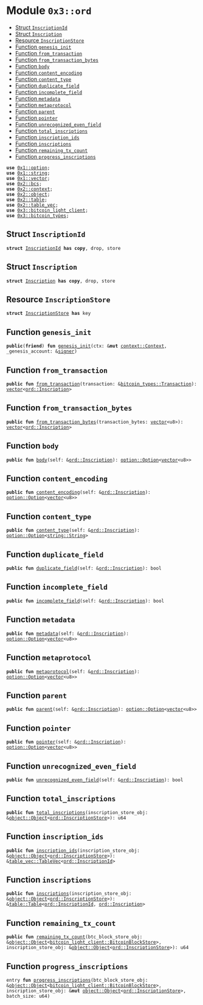 
<a name="0x3_ord"></a>

# Module `0x3::ord`



-  [Struct `InscriptionId`](#0x3_ord_InscriptionId)
-  [Struct `Inscription`](#0x3_ord_Inscription)
-  [Resource `InscriptionStore`](#0x3_ord_InscriptionStore)
-  [Function `genesis_init`](#0x3_ord_genesis_init)
-  [Function `from_transaction`](#0x3_ord_from_transaction)
-  [Function `from_transaction_bytes`](#0x3_ord_from_transaction_bytes)
-  [Function `body`](#0x3_ord_body)
-  [Function `content_encoding`](#0x3_ord_content_encoding)
-  [Function `content_type`](#0x3_ord_content_type)
-  [Function `duplicate_field`](#0x3_ord_duplicate_field)
-  [Function `incomplete_field`](#0x3_ord_incomplete_field)
-  [Function `metadata`](#0x3_ord_metadata)
-  [Function `metaprotocol`](#0x3_ord_metaprotocol)
-  [Function `parent`](#0x3_ord_parent)
-  [Function `pointer`](#0x3_ord_pointer)
-  [Function `unrecognized_even_field`](#0x3_ord_unrecognized_even_field)
-  [Function `total_inscriptions`](#0x3_ord_total_inscriptions)
-  [Function `inscription_ids`](#0x3_ord_inscription_ids)
-  [Function `inscriptions`](#0x3_ord_inscriptions)
-  [Function `remaining_tx_count`](#0x3_ord_remaining_tx_count)
-  [Function `progress_inscriptions`](#0x3_ord_progress_inscriptions)


<pre><code><b>use</b> <a href="">0x1::option</a>;
<b>use</b> <a href="">0x1::string</a>;
<b>use</b> <a href="">0x1::vector</a>;
<b>use</b> <a href="">0x2::bcs</a>;
<b>use</b> <a href="">0x2::context</a>;
<b>use</b> <a href="">0x2::object</a>;
<b>use</b> <a href="">0x2::table</a>;
<b>use</b> <a href="">0x2::table_vec</a>;
<b>use</b> <a href="bitcoin_light_client.md#0x3_bitcoin_light_client">0x3::bitcoin_light_client</a>;
<b>use</b> <a href="bitcoin_types.md#0x3_bitcoin_types">0x3::bitcoin_types</a>;
</code></pre>



<a name="0x3_ord_InscriptionId"></a>

## Struct `InscriptionId`



<pre><code><b>struct</b> <a href="ord.md#0x3_ord_InscriptionId">InscriptionId</a> <b>has</b> <b>copy</b>, drop, store
</code></pre>



<a name="0x3_ord_Inscription"></a>

## Struct `Inscription`



<pre><code><b>struct</b> <a href="ord.md#0x3_ord_Inscription">Inscription</a> <b>has</b> <b>copy</b>, drop, store
</code></pre>



<a name="0x3_ord_InscriptionStore"></a>

## Resource `InscriptionStore`



<pre><code><b>struct</b> <a href="ord.md#0x3_ord_InscriptionStore">InscriptionStore</a> <b>has</b> key
</code></pre>



<a name="0x3_ord_genesis_init"></a>

## Function `genesis_init`



<pre><code><b>public</b>(<b>friend</b>) <b>fun</b> <a href="ord.md#0x3_ord_genesis_init">genesis_init</a>(ctx: &<b>mut</b> <a href="_Context">context::Context</a>, _genesis_account: &<a href="">signer</a>)
</code></pre>



<a name="0x3_ord_from_transaction"></a>

## Function `from_transaction`



<pre><code><b>public</b> <b>fun</b> <a href="ord.md#0x3_ord_from_transaction">from_transaction</a>(transaction: &<a href="bitcoin_types.md#0x3_bitcoin_types_Transaction">bitcoin_types::Transaction</a>): <a href="">vector</a>&lt;<a href="ord.md#0x3_ord_Inscription">ord::Inscription</a>&gt;
</code></pre>



<a name="0x3_ord_from_transaction_bytes"></a>

## Function `from_transaction_bytes`



<pre><code><b>public</b> <b>fun</b> <a href="ord.md#0x3_ord_from_transaction_bytes">from_transaction_bytes</a>(transaction_bytes: <a href="">vector</a>&lt;u8&gt;): <a href="">vector</a>&lt;<a href="ord.md#0x3_ord_Inscription">ord::Inscription</a>&gt;
</code></pre>



<a name="0x3_ord_body"></a>

## Function `body`



<pre><code><b>public</b> <b>fun</b> <a href="ord.md#0x3_ord_body">body</a>(self: &<a href="ord.md#0x3_ord_Inscription">ord::Inscription</a>): <a href="_Option">option::Option</a>&lt;<a href="">vector</a>&lt;u8&gt;&gt;
</code></pre>



<a name="0x3_ord_content_encoding"></a>

## Function `content_encoding`



<pre><code><b>public</b> <b>fun</b> <a href="ord.md#0x3_ord_content_encoding">content_encoding</a>(self: &<a href="ord.md#0x3_ord_Inscription">ord::Inscription</a>): <a href="_Option">option::Option</a>&lt;<a href="">vector</a>&lt;u8&gt;&gt;
</code></pre>



<a name="0x3_ord_content_type"></a>

## Function `content_type`



<pre><code><b>public</b> <b>fun</b> <a href="ord.md#0x3_ord_content_type">content_type</a>(self: &<a href="ord.md#0x3_ord_Inscription">ord::Inscription</a>): <a href="_Option">option::Option</a>&lt;<a href="_String">string::String</a>&gt;
</code></pre>



<a name="0x3_ord_duplicate_field"></a>

## Function `duplicate_field`



<pre><code><b>public</b> <b>fun</b> <a href="ord.md#0x3_ord_duplicate_field">duplicate_field</a>(self: &<a href="ord.md#0x3_ord_Inscription">ord::Inscription</a>): bool
</code></pre>



<a name="0x3_ord_incomplete_field"></a>

## Function `incomplete_field`



<pre><code><b>public</b> <b>fun</b> <a href="ord.md#0x3_ord_incomplete_field">incomplete_field</a>(self: &<a href="ord.md#0x3_ord_Inscription">ord::Inscription</a>): bool
</code></pre>



<a name="0x3_ord_metadata"></a>

## Function `metadata`



<pre><code><b>public</b> <b>fun</b> <a href="ord.md#0x3_ord_metadata">metadata</a>(self: &<a href="ord.md#0x3_ord_Inscription">ord::Inscription</a>): <a href="_Option">option::Option</a>&lt;<a href="">vector</a>&lt;u8&gt;&gt;
</code></pre>



<a name="0x3_ord_metaprotocol"></a>

## Function `metaprotocol`



<pre><code><b>public</b> <b>fun</b> <a href="ord.md#0x3_ord_metaprotocol">metaprotocol</a>(self: &<a href="ord.md#0x3_ord_Inscription">ord::Inscription</a>): <a href="_Option">option::Option</a>&lt;<a href="">vector</a>&lt;u8&gt;&gt;
</code></pre>



<a name="0x3_ord_parent"></a>

## Function `parent`



<pre><code><b>public</b> <b>fun</b> <a href="ord.md#0x3_ord_parent">parent</a>(self: &<a href="ord.md#0x3_ord_Inscription">ord::Inscription</a>): <a href="_Option">option::Option</a>&lt;<a href="">vector</a>&lt;u8&gt;&gt;
</code></pre>



<a name="0x3_ord_pointer"></a>

## Function `pointer`



<pre><code><b>public</b> <b>fun</b> <a href="ord.md#0x3_ord_pointer">pointer</a>(self: &<a href="ord.md#0x3_ord_Inscription">ord::Inscription</a>): <a href="_Option">option::Option</a>&lt;<a href="">vector</a>&lt;u8&gt;&gt;
</code></pre>



<a name="0x3_ord_unrecognized_even_field"></a>

## Function `unrecognized_even_field`



<pre><code><b>public</b> <b>fun</b> <a href="ord.md#0x3_ord_unrecognized_even_field">unrecognized_even_field</a>(self: &<a href="ord.md#0x3_ord_Inscription">ord::Inscription</a>): bool
</code></pre>



<a name="0x3_ord_total_inscriptions"></a>

## Function `total_inscriptions`



<pre><code><b>public</b> <b>fun</b> <a href="ord.md#0x3_ord_total_inscriptions">total_inscriptions</a>(inscription_store_obj: &<a href="_Object">object::Object</a>&lt;<a href="ord.md#0x3_ord_InscriptionStore">ord::InscriptionStore</a>&gt;): u64
</code></pre>



<a name="0x3_ord_inscription_ids"></a>

## Function `inscription_ids`



<pre><code><b>public</b> <b>fun</b> <a href="ord.md#0x3_ord_inscription_ids">inscription_ids</a>(inscription_store_obj: &<a href="_Object">object::Object</a>&lt;<a href="ord.md#0x3_ord_InscriptionStore">ord::InscriptionStore</a>&gt;): &<a href="_TableVec">table_vec::TableVec</a>&lt;<a href="ord.md#0x3_ord_InscriptionId">ord::InscriptionId</a>&gt;
</code></pre>



<a name="0x3_ord_inscriptions"></a>

## Function `inscriptions`



<pre><code><b>public</b> <b>fun</b> <a href="ord.md#0x3_ord_inscriptions">inscriptions</a>(inscription_store_obj: &<a href="_Object">object::Object</a>&lt;<a href="ord.md#0x3_ord_InscriptionStore">ord::InscriptionStore</a>&gt;): &<a href="_Table">table::Table</a>&lt;<a href="ord.md#0x3_ord_InscriptionId">ord::InscriptionId</a>, <a href="ord.md#0x3_ord_Inscription">ord::Inscription</a>&gt;
</code></pre>



<a name="0x3_ord_remaining_tx_count"></a>

## Function `remaining_tx_count`



<pre><code><b>public</b> <b>fun</b> <a href="ord.md#0x3_ord_remaining_tx_count">remaining_tx_count</a>(btc_block_store_obj: &<a href="_Object">object::Object</a>&lt;<a href="bitcoin_light_client.md#0x3_bitcoin_light_client_BitcoinBlockStore">bitcoin_light_client::BitcoinBlockStore</a>&gt;, inscription_store_obj: &<a href="_Object">object::Object</a>&lt;<a href="ord.md#0x3_ord_InscriptionStore">ord::InscriptionStore</a>&gt;): u64
</code></pre>



<a name="0x3_ord_progress_inscriptions"></a>

## Function `progress_inscriptions`



<pre><code>entry <b>fun</b> <a href="ord.md#0x3_ord_progress_inscriptions">progress_inscriptions</a>(btc_block_store_obj: &<a href="_Object">object::Object</a>&lt;<a href="bitcoin_light_client.md#0x3_bitcoin_light_client_BitcoinBlockStore">bitcoin_light_client::BitcoinBlockStore</a>&gt;, inscription_store_obj: &<b>mut</b> <a href="_Object">object::Object</a>&lt;<a href="ord.md#0x3_ord_InscriptionStore">ord::InscriptionStore</a>&gt;, batch_size: u64)
</code></pre>
